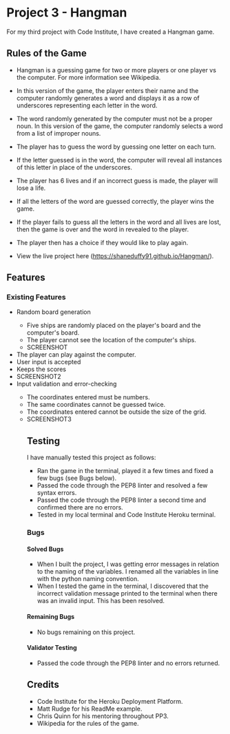 # Project 3 - Hangman

For my third project with Code Institute, I have created a Hangman game.

## Rules of the Game
* Hangman is a guessing game for two or more players or one player vs the computer. For more information 
see Wikipedia.

* In this version of the game, the player enters their name and the computer randomly generates a word and 
displays it as a row of underscores representing each letter in the word.

* The word randomly generated by the computer must not be a proper noun. In this version of the 
game, the computer randomly selects a word from a list of improper nouns.

* The player has to guess the word by guessing one letter on each turn.

* If the letter guessed is in the word, the computer will reveal all instances of this letter in place of the underscores.

* The player has 6 lives and if an incorrect guess is made, the player will lose a life.

* If all the letters of the word are guessed correctly, the player wins the game.

* If the player fails to guess all the letters in the word and all lives are lost, then the game is over and the word in revealed to the player. 

* The player then has a choice if they would like to play again.

* View the live project here (https://shaneduffy91.github.io/Hangman/).

<!--<a href="https://shaneduffy91.github.io/Hangman/" target="_blank" aria-label="The live project">View the live project here</a>-->

## Features
### Existing Features


<ul>
    <li>Random board generation</li>
        <ul>
        <li>Five ships are randomly placed on the player's board and the computer's board.</li>
        <li>The player cannot see the location of the computer's ships.</li>
        <li>SCREENSHOT</li>
        </ul>
    <li>The player can play against the computer.</li>
    <li>User input is accepted</li>
    <li>Keeps the scores</li>
    <li>SCREENSHOT2</li>
    <li>Input validation and error-checking</li>
        <ul>
        <li>The coordinates entered must be numbers.</li>
        <li>The same coordinates cannot be guessed twice.</li>
        <li>The coordinates entered cannot be outside the size of the grid.</li>
        <li>SCREENSHOT3</li>

## Testing
I have manually tested this project as follows:

- Ran the game in the terminal, played it a few times and fixed a few bugs (see Bugs below).
- Passed the code through the PEP8 linter and resolved a few syntax errors.
- Passed the code through the PEP8 linter a second time and confirmed there are no errors.
- Tested in my local terminal and Code Institute Heroku terminal.


### Bugs
#### Solved Bugs

- When I built the project, I was getting error messages in relation to the naming of the variables.
I renamed all the variables in line with the python naming convention.
- When I tested the game in the terminal, I discovered that the incorrect validation message printed to the terminal when there was an invalid input. This has been resolved.

#### Remaining Bugs

- No bugs remaining on this project.

#### Validator Testing

- Passed the code through the PEP8 linter and no errors returned.

## Credits

- Code Institute for the Heroku Deployment Platform.
- Matt Rudge for his ReadMe example.
- Chris Quinn for his mentoring throughout PP3.
- Wikipedia for the rules of the game.

